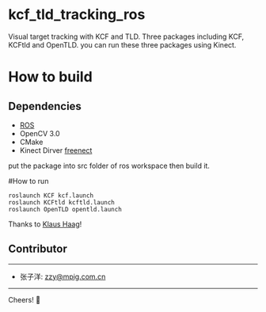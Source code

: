 # kcf_tld_tracking_ros
Visual target tracking with KCF and TLD. 
Three packages including KCF, KCFtld and OpenTLD. you can run these three packages using Kinect.

# How to build
## Dependencies
* [ROS](http://www.ros.org)
* OpenCV 3.0
* CMake
* Kinect Dirver [freenect](http://wiki.ros.org/freenect_launch)

put the package into src folder of ros workspace then build it.  

#How to run
```
roslaunch KCF kcf.launch 
roslaunch KCFtld kcftld.launch
roslaunch OpenTLD opentld.launch
```
Thanks to [Klaus Haag](https://github.com/klahaag/CFtld)!
## Contributor
-------------------
- 张子洋: [zzy@mpig.com.cn](zzy@mpig.com.cn)

---------
Cheers!
:panda_face:
